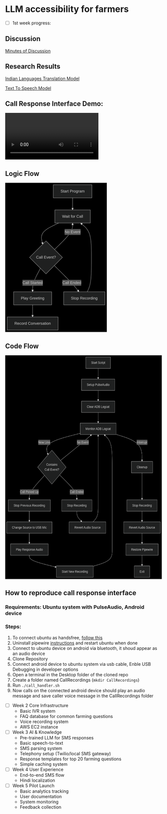 # LLM accessibility for farmers

- [ ] 1st week progress:
## Discussion
[Minutes of Discussion](docs/Minutes-of-Discussion/README.md)

## Research Results
[Indian Languages Translation Model](docs/Translate-100-languages)

[Text To Speech Model](docs/Text-To-Speech-Unlimited)

## Call Response Interface Demo:
<video src="https://github.com/user-attachments/assets/35e05298-a1ef-47f5-a2ea-d81375fa492e" style="max-width: 100%;">Demo Video</video>

## Logic Flow
<img src="docs/logic-flow.png" alt="logic flow" height="480">

## Code Flow
<img src="docs/code-flow.png" alt="code flow" height="720">

## How to reproduce call response interface
### Requirements: Ubuntu system with PulseAudio, Android device
### Steps:
1. To connect ubuntu as handsfree, [follow this](https://askubuntu.com/a/1512854)
2. Uninstall pipewire [instructions](https://askubuntu.com/a/1441491) and restart ubuntu when done
3. Connect to ubuntu device on android via bluetooth, it shoud appear as an audio device
4. Clone Repository
5. Connect android device to ubuntu system via usb cable, Enble USB Debugging in developer options
6. Open a terminal in the Desktop folder of the cloned repo
7. Create a folder named CallRecordings (```mkdir CallRecordings```)
8. Run ```./call_handler.sh```
9. Now calls on the connected android device should play an audio message and save caller voice message in the CallRecordings folder

- [ ] Week 2 Core Infrastructure
  - Basic IVR system
  - FAQ database for common farming questions
  - Voice recording system
  - AWS EC2 instance
- [ ] Week 3 AI & Knowledge
  - Pre-trained LLM for SMS responses
  - Basic speech-to-text
  - SMS parsing system
  - Telephony setup (Twilio/local SMS gateway)
  - Response templates for top 20 farming questions
  - Simple caching system
- [ ] Week 4 User Experience
  - End-to-end SMS flow
  - Hindi localization
- [ ] Week 5 Pilot Launch
  - Basic analytics tracking
  - User documentation
  - System monitoring
  - Feedback collection
